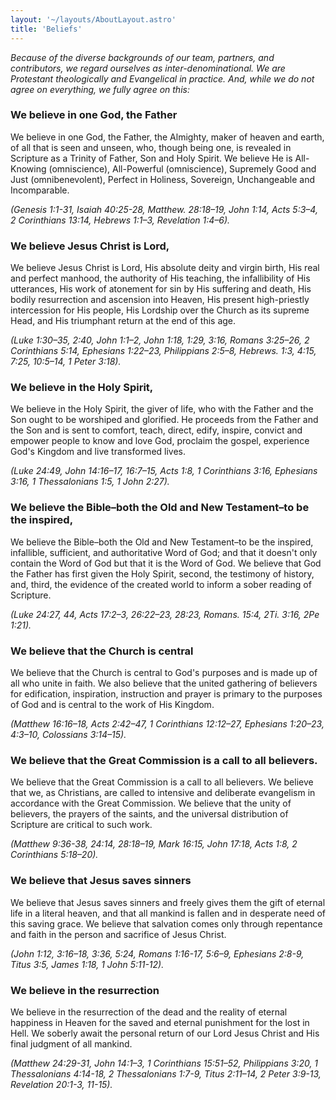 ```yaml
---
layout: '~/layouts/AboutLayout.astro'
title: 'Beliefs'
---
```


_Because of the diverse backgrounds of our team, partners, and contributors, we regard ourselves as inter-denominational. We are Protestant theologically and Evangelical in practice. And, while we do not agree on everything, we fully agree on this:_

### We believe in one God, the Father
We believe in one God, the Father,  the Almighty, maker of heaven and earth, of all that is seen and unseen, who, though being one, is revealed in Scripture as a Trinity of Father, Son and Holy Spirit. We believe He is All-Knowing (omniscience), All-Powerful (omniscience), Supremely Good and Just (omnibenevolent), Perfect in Holiness, Sovereign, Unchangeable and Incomparable.

_(Genesis 1:1-31, Isaiah 40:25-28, Matthew. 28:18–19, John 1:14, Acts 5:3–4, 2 Corinthians 13:14, Hebrews 1:1–3, Revelation 1:4–6)._

### We believe Jesus Christ is Lord,
We believe Jesus Christ is Lord,  His absolute deity and virgin birth, His real and perfect manhood, the authority of His teaching, the infallibility of His utterances, His work of atonement for sin by His suffering and death, His bodily resurrection and ascension into Heaven, His present high-priestly intercession for His people, His Lordship over the Church as its supreme Head, and His triumphant return at the end of this age.

_(Luke 1:30–35, 2:40, John 1:1–2, John 1:18, 1:29, 3:16, Romans 3:25–26, 2 Corinthians 5:14, Ephesians 1:22–23, Philippians 2:5–8, Hebrews. 1:3, 4:15, 7:25, 10:5–14, 1 Peter 3:18)._

### We believe in the Holy Spirit,
We believe in the Holy Spirit,  the giver of life, who with the Father and the Son ought to be worshiped and glorified. He proceeds from the Father and the Son and is sent to comfort, teach, direct, edify, inspire, convict and empower people to know and love God, proclaim the gospel, experience God's Kingdom and live transformed lives.

_(Luke 24:49, John 14:16–17, 16:7–15, Acts 1:8, 1 Corinthians 3:16, Ephesians 3:16, 1 Thessalonians 1:5, 1 John 2:27)._

### We believe the Bible–both the Old and New Testament–to be the inspired,
We believe the Bible–both the Old and New Testament–to be the inspired,  infallible, sufficient, and authoritative Word of God; and that it doesn't only contain the Word of God but that it is the Word of God. We believe that God the Father has first given the Holy Spirit, second, the testimony of history, and, third, the evidence of the created world to inform a sober reading of Scripture.

_(Luke 24:27, 44, Acts 17:2–3, 26:22–23, 28:23, Romans. 15:4, 2Ti. 3:16, 2Pe 1:21)._

### We believe that the Church is central
We believe that the Church is central  to God's purposes and is made up of all who unite in faith. We also believe that the united gathering of believers for edification, inspiration, instruction and prayer is primary to the purposes of God and is central to the work of His Kingdom.

_(Matthew 16:16–18, Acts 2:42–47, 1 Corinthians 12:12–27, Ephesians 1:20–23, 4:3–10, Colossians 3:14–15)._

### We believe that the Great Commission is a call to all believers.
We believe that the Great Commission is a call to all believers. We believe that we, as Christians, are called to intensive and deliberate evangelism in accordance with the Great Commission. We believe that the unity of believers, the prayers of the saints, and the universal distribution of Scripture are critical to such work.

_(Matthew 9:36-38, 24:14, 28:18–19, Mark 16:15, John 17:18, Acts 1:8, 2 Corinthians 5:18–20)._

### We believe that Jesus saves sinners
We believe that Jesus saves sinners and freely gives them the gift of eternal life in a literal heaven, and that all mankind is fallen and in desperate need of this saving grace. We believe that salvation comes only through repentance and faith in the person and sacrifice of Jesus Christ.

_(John 1:12, 3:16–18, 3:36, 5:24, Romans 1:16-17, 5:6–9, Ephesians 2:8-9, Titus 3:5, James 1:18, 1 John 5:11-12)._

### We believe in the resurrection
We believe in the resurrection of the dead and the reality of eternal happiness in Heaven for the saved and eternal punishment for the lost in Hell. We soberly await the personal return of our Lord Jesus Christ and His final judgment of all mankind.

_(Matthew 24:29-31, John 14:1–3, 1 Corinthians 15:51–52, Philippians 3:20, 1 Thessalonians 4:14-18, 2 Thessalonians 1:7-9, Titus 2:11–14, 2 Peter 3:9-13, Revelation 20:1-3, 11-15)._
